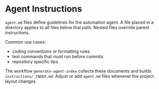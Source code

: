# Agent Instructions

`agent.md` files define guidelines for the automation agent. A file placed in a directory applies to all files below that path. Nested files override parent instructions.

Common use cases:

- coding conventions or formatting rules
- test commands that must run before commits
- repository specific tips

The workflow `generate-agent-index` collects these documents and builds `instructions/_INDEX.md`. Adjust or add `agent.md` files whenever the project layout changes.
